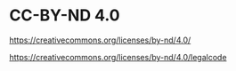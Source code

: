 # CC-BY-ND 4.0

https://creativecommons.org/licenses/by-nd/4.0/

https://creativecommons.org/licenses/by-nd/4.0/legalcode
